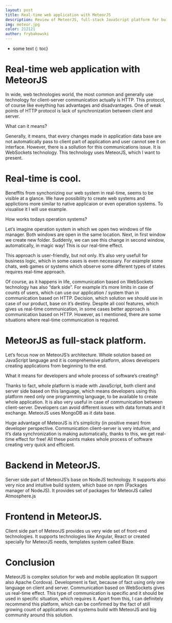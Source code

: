 ```yaml
---
layout: post
title: Real-time web application with MeteorJS
description: Review of MeteorJS, full-stack JavaScript platform for building web and mobile application in real time, created with JavaScript.
img: meteor.jpg
color: 212121
author: frybakowski
---
```


* some text
{: toc}


# Real-time web application with MeteorJS

In wide, web technologies world, the most common and generally use technology for client-server communication actually is HTTP. This protocol, of course like eveything has advantages and disadvantages. One of weak points of HTTP protocol is lack of synchronization between client and server.

What can it means?

Generally, it means, that every changes made in application data base are not automatically pass to client part of application and user cannot see it on interface. However, there is a sollution for this communications issue. It is WebSockets technology. This technology uses MeteorJS, which I want to present.


# Real-time is cool.

Beneffits from synchonizing our web system in real-time, seems to be visible at a glance. We have possibility to create web systems and applictions more similar to native applicaion or even operation systems. To visualise it I will use example.

How works todays operation systems?

Let’s imagine operation system in which we open two windows of file manager. Both windows are open in the same location. Next, in first window we create new folder. Suddenly, we can see this change in second window, automatically, in magic way! This is our real-time effect.

This approach is user-friendly, but not only. It’s also very usefull for business logic, which in some cases is even necessary. For example some chats, web games or systems which observe some different types of states requires real-time approach.



Of course, as it happens in life, communication based on WebSockets technology has also “dark side”.  For example it’s more limits in case of counts of users, which can use our application / system than in communication based on HTTP. Decision, which solution we should use in case of our product, base on it’s destiny. Despite all cool features, which gives us real-time communication, in some cases better approach is communication based on HTTP. However, as I mentioned, there are some situations where real-time communication is required.


# MeteorJS as full-stack platform.

Let’s focus now on  MeteorJS’s architecture. Whole solution based on JavaScript language and it is comprehensive platform, allows developers creating applications from beginning to the end.

What it means for developers and whole process of software’s creating?

Thanks to fact, whole platform is made with JavaScript, both client and server side based on this language, which means developers using this platform need only one programming language, to be available to create whole application. It is also very useful in case of communication between client-server. Developers can avoid different issues with data formats and it exchange. MeteorJS uses MongoDB as it data base.

Huge advantage of MeteorJS is it’s simplicity (in positive mean) from developer perspective. Communication client-server is very intuitive, and it’s data synchronization is making automatically, thanks to this, we get real-time effect for free! All these points makes whole process of software creating very quick and efficient.



# Backend in MeteorJS.

Server side part of MeteorJS’s base on NodeJS technology. It supports also very nice and intuitive build system, which base on npm (Packages manager of NodeJS). It provides set of packages for MeteorJS called Atmosphere.js


# Frontend in MeteorJS.

Client side part of MeteorJS provides us very wide set of front-end technologies. It supports technologies like Angular,  React or created specially for MeteorJS needs, templates system called Blaze.

# Conclusion

MeteorJS is complex solution for web and mobile application (It support also Apache Cordova). Development is fast, because of fact using only one language on client and server. Communication based on WebSockets gives us real-time effect. This type of communication is specific and it should be used in specific situation, which requires it. Apart from this, I can definitely recommend this platform,  which can be confirmed by the fact of still growing count of applications and systems build with MeteorJS and big community around this solution.
